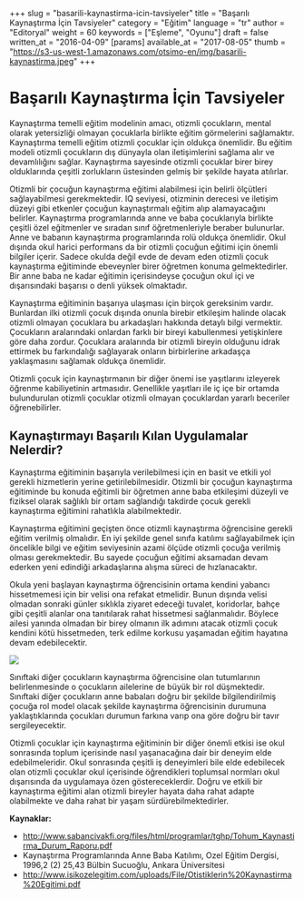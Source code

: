 +++
slug = "basarili-kaynastirma-icin-tavsiyeler"
title = "Başarılı Kaynaştırma İçin Tavsiyeler"
category = "Eğitim"
language = "tr"
author = "Editoryal"
weight = 60
keywords = ["Eşleme", "Oyunu"]
draft = false
written_at = "2016-04-09"
[params]
available_at = "2017-08-05"
thumb = "https://s3-us-west-1.amazonaws.com/otsimo-en/img/basarili-kaynastirma.jpeg"
+++

# Başarılı Kaynaştırma İçin Tavsiyeler

Kaynaştırma temelli eğitim modelinin amacı, otizmli çocukların, mental olarak yetersizliği olmayan çocuklarla birlikte eğitim görmelerini sağlamaktır. Kaynaştırma temelli eğitim otizmli çocuklar için oldukça önemlidir. Bu eğitim modeli otizmli çocukların dış dünyayla olan iletişimlerini sağlama alır ve devamlılığını sağlar. Kaynaştırma sayesinde otizmli çocuklar birer birey olduklarında çeşitli zorlukların üstesinden gelmiş bir şekilde hayata atılırlar.

Otizmli bir çocuğun kaynaştırma eğitimi alabilmesi için belirli ölçütleri sağlayabilmesi gerekmektedir. IQ seviyesi, otizminin derecesi ve iletişim düzeyi gibi etkenler çocuğun kaynaştırmalı eğitim alıp alamayacağını belirler. Kaynaştırma programlarında anne ve baba çocuklarıyla birlikte çeşitli özel eğitmenler ve sıradan sınıf öğretmenleriyle beraber bulunurlar. Anne ve babanın kaynaştırma programlarında rolü oldukça önemlidir. Okul dışında okul harici performans da bir otizmli çocuğun eğitimi için önemli bilgiler içerir. Sadece okulda değil evde de devam eden otizmli çocuk kaynaştırma eğitiminde ebeveynler birer öğretmen konuma gelmektedirler. Bir anne baba ne kadar eğitimin içerisindeyse çocuğun okul içi ve dışarısındaki başarısı o denli yüksek olmaktadır.

Kaynaştırma eğitiminin başarıya ulaşması için birçok gereksinim vardır. Bunlardan ilki otizmli çocuk dışında onunla birebir etkileşim halinde olacak otizmli olmayan çocuklara bu arkadaşları hakkında detaylı bilgi vermektir. Çocukların aralarındaki onlardan farklı bir bireyi kabullenmesi yetişkinlere göre daha zordur. Çocuklara aralarında bir otizmli bireyin olduğunu idrak ettirmek bu farkındalığı sağlayarak onların birbirlerine arkadaşça yaklaşmasını sağlamak oldukça önemlidir.

Otizmli çocuk için kaynaştırmanın bir diğer önemi ise yaşıtlarını izleyerek öğrenme kabiliyetinin artmasıdır. Genellikle yaşıtları ile iç içe bir ortamda bulundurulan otizmli çocuklar otizmli olmayan çocuklardan yararlı beceriler öğrenebilirler.



## Kaynaştırmayı Başarılı Kılan Uygulamalar Nelerdir?

Kaynaştırma eğitiminin başarıyla verilebilmesi için en basit ve etkili yol gerekli hizmetlerin yerine getirilebilmesidir. Otizmli bir çocuğun kaynaştırma eğitiminde bu konuda eğitimli bir öğretmen anne baba etkileşimi düzeyli ve fiziksel olarak sağlıklı bir ortam sağlandığı takdirde çocuk gerekli kaynaştırma eğitimini rahatlıkla alabilmektedir.

Kaynaştırma eğitimini geçişten önce otizmli kaynaştırma öğrencisine gerekli eğitim verilmiş olmalıdır. En iyi şekilde genel sınıfa katılımı sağlayabilmek için öncelikle bilgi ve eğitim seviyesinin azami ölçüde otizmli çocuğa verilmiş olması gerekmektedir. Bu sayede çocuğun eğitimi aksamadan devam ederken yeni edindiği arkadaşlarına alışma süreci de hızlanacaktır.

Okula yeni başlayan kaynaştırma öğrencisinin ortama kendini yabancı hissetmemesi için bir velisi ona refakat etmelidir. Bunun dışında velisi olmadan sonraki günler sıklıkla ziyaret edeceği tuvalet, koridorlar, bahçe gibi çeşitli alanlar ona tanıtılarak rahat hissetmesi sağlanmalıdır. Böylece ailesi yanında olmadan bir birey olmanın ilk adımını atacak otizmli çocuk kendini kötü hissetmeden, terk edilme korkusu yaşamadan eğitim hayatına devam edebilecektir.

![](https://s3-us-west-1.amazonaws.com/otsimo-en/img/blog_ici/games_child.jpg)

Sınıftaki diğer çocukların kaynaştırma öğrencisine olan tutumlarının belirlenmesinde o çocukların ailelerine de büyük bir rol düşmektedir. Sınıftaki diğer çocukların anne babaları doğru bir şekilde bilgilendirilmiş çocuğa rol model olacak şekilde kaynaştırma öğrencisinin durumuna yaklaştıklarında çocukları durumun farkına varıp ona göre doğru bir tavır sergileyecektir.

Otizmli çocuklar için kaynaştırma eğitiminin bir diğer önemli etkisi ise okul sonrasında toplum içerisinde nasıl yaşanacağına dair bir deneyim elde edebilmeleridir. Okul sonrasında çeşitli iş deneyimleri bile elde edebilecek olan otizmli çocuklar okul içerisinde öğrendikleri toplumsal normları okul dışarısında da uygulamaya özen göstereceklerdir. Doğru ve etkili bir kaynaştırma eğitimi alan otizmli bireyler hayata daha rahat adapte olabilmekte ve daha rahat bir yaşam sürdürebilmektedirler.

**Kaynaklar:**

  * http://www.sabancivakfi.org/files/html/programlar/tghp/Tohum_Kaynastirma_Durum_Raporu.pdf
  * Kaynaştırma Programlarında Anne Baba Katılımı, Ozel Eğitim Dergisi, 1996,2 (2) 25,43 Bülbin Sucuoğlu, Ankara Üniversitesi
  * http://www.isikozelegitim.com/uploads/File/Otistiklerin%20Kaynastirma%20Egitimi.pdf

